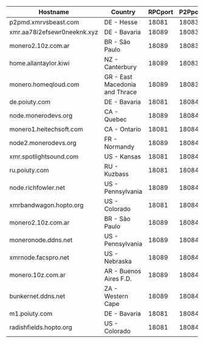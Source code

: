 Hostname | Country | RPCport | P2Pport
--- | --- | --- | ---
p2pmd.xmrvsbeast.com | DE - Hesse | 18081 | 18083
xmr.aa78i2efsewr0neeknk.xyz | DE - Bavaria | 18089 | 18083
monero2.10z.com.ar | BR - São Paulo | 18089 | 18083
home.allantaylor.kiwi | NZ - Canterbury | 18089 | 18083
monero.homeqloud.com | GR - East Macedonia and Thrace | 18089 | 18083
de.poiuty.com | DE - Bavaria | 18081 | 18084
node.monerodevs.org | CA - Quebec | 18089 | 18084
monero1.heitechsoft.com | CA - Ontario | 18081 | 18084
node2.monerodevs.org | FR - Normandy | 18089 | 18084
xmr.spotlightsound.com | US - Kansas | 18081 | 18084
ru.poiuty.com | RU - Kuzbass | 18081 | 18084
node.richfowler.net | US - Pennsylvania | 18089 | 18084
xmrbandwagon.hopto.org | US - Colorado | 18081 | 18084
monero2.10z.com.ar | BR - São Paulo | 18089 | 18084
moneronode.ddns.net | US - Pennsylvania | 18089 | 18084
xmrnode.facspro.net | US - Nebraska | 18089 | 18084
monero.10z.com.ar | AR - Buenos Aires F.D. | 18089 | 18084
bunkernet.ddns.net | ZA - Western Cape | 18089 | 18084
m1.poiuty.com | DE - Bavaria | 18081 | 18084
radishfields.hopto.org | US - Colorado | 18081 | 18084
